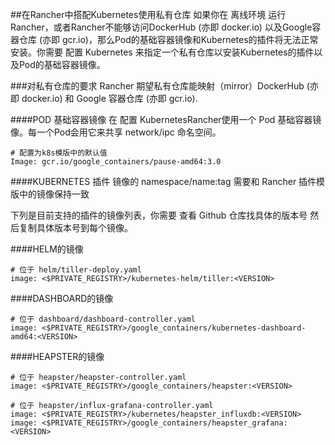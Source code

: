##在Rancher中搭配Kubernetes使用私有仓库
如果你在 离线环境 运行Rancher，或者Rancher不能够访问DockerHub (亦即 docker.io) 以及Google容器仓库 (亦即 gcr.io)，那么Pod的基础容器镜像和Kubernetes的插件将无法正常安装。你需要 配置 Kubernetes 来指定一个私有仓库以安装Kubernetes的插件以及Pod的基础容器镜像。

###对私有仓库的要求
Rancher 期望私有仓库能映射（mirror）DockerHub (亦即 docker.io) 和 Google 容器仓库 (亦即 gcr.io).

####POD 基础容器镜像
在 配置 KubernetesRancher使用一个 Pod 基础容器镜像。每一个Pod会用它来共享 network/ipc 命名空间。

```
# 配置为k8s模版中的默认值
Image: gcr.io/google_containers/pause-amd64:3.0
```
####KUBERNETES 插件
镜像的 namespace/name:tag 需要和 Rancher 插件模版中的镜像保持一致

下列是目前支持的插件的镜像列表，你需要 查看 Github 仓库找具体的版本号 然后复制具体版本号到每个镜像。

####HELM的镜像

```
# 位于 helm/tiller-deploy.yaml
image: <$PRIVATE_REGISTRY>/kubernetes-helm/tiller:<VERSION>
```
####DASHBOARD的镜像

```
# 位于 dashboard/dashboard-controller.yaml
image: <$PRIVATE_REGISTRY>/google_containers/kubernetes-dashboard-amd64:<VERSION>
```

####HEAPSTER的镜像

```
# 位于 heapster/heapster-controller.yaml
image: <$PRIVATE_REGISTRY>/google_containers/heapster:<VERSION>

# 位于 heapster/influx-grafana-controller.yaml
image: <$PRIVATE_REGISTRY>/kubernetes/heapster_influxdb:<VERSION>
image: <$PRIVATE_REGISTRY>/google_containers/heapster_grafana:<VERSION>
```